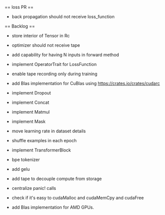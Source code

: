 == loss PR ==
- back propagation should not receive loss_function

== Backlog ==
- store interior of Tensor in Rc
- optimizer should not receive tape
- add capability for having N inputs in forward method
- implement OperatorTrait for LossFunction
- enable tape recording only during training
- add Blas implementation for CuBlas using https://crates.io/crates/cudarc

- implement Dropout
- implement Concat
- implement Matmul
- implement Mask
- move learning rate in dataset details
- shuffle examples in each epoch
- implement TransformerBlock

- bpe tokenizer
- add gelu
- add tape to decouple compute from storage
- centralize panic! calls
- check if it's easy to cudaMalloc and cudaMemCpy and cudaFree
- add Blas implementation for AMD GPUs.